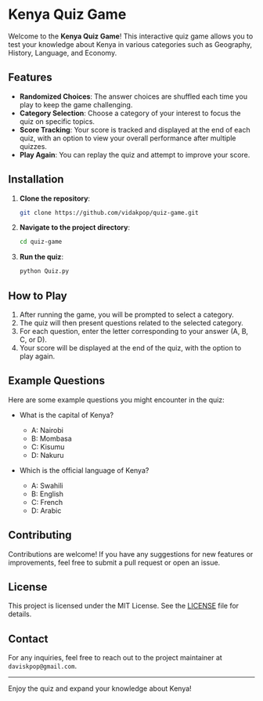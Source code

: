 
# Kenya Quiz Game

Welcome to the **Kenya Quiz Game**! This interactive quiz game allows you to test your knowledge about Kenya in various categories such as Geography, History, Language, and Economy.

## Features

- **Randomized Choices**: The answer choices are shuffled each time you play to keep the game challenging.
- **Category Selection**: Choose a category of your interest to focus the quiz on specific topics.
- **Score Tracking**: Your score is tracked and displayed at the end of each quiz, with an option to view your overall performance after multiple quizzes.
- **Play Again**: You can replay the quiz and attempt to improve your score.

## Installation

1. **Clone the repository**:
   ```bash
   git clone https://github.com/vidakpop/quiz-game.git
   ```
   
2. **Navigate to the project directory**:
   ```bash
   cd quiz-game
   ```

3. **Run the quiz**:
   ```bash
   python Quiz.py
   ```

## How to Play

1. After running the game, you will be prompted to select a category.
2. The quiz will then present questions related to the selected category.
3. For each question, enter the letter corresponding to your answer (A, B, C, or D).
4. Your score will be displayed at the end of the quiz, with the option to play again.

## Example Questions

Here are some example questions you might encounter in the quiz:

- What is the capital of Kenya?
  - A: Nairobi
  - B: Mombasa
  - C: Kisumu
  - D: Nakuru

- Which is the official language of Kenya?
  - A: Swahili
  - B: English
  - C: French
  - D: Arabic

## Contributing

Contributions are welcome! If you have any suggestions for new features or improvements, feel free to submit a pull request or open an issue.

## License

This project is licensed under the MIT License. See the [LICENSE](LICENSE) file for details.

## Contact

For any inquiries, feel free to reach out to the project maintainer at `daviskpop@gmail.com`.

---

Enjoy the quiz and expand your knowledge about Kenya!
```

